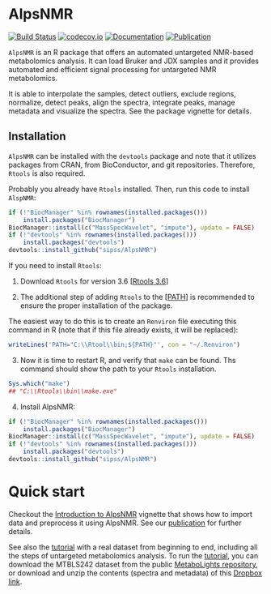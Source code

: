 # AlpsNMR

[![Build Status](https://github.com/sipss/AlpsNMR/workflows/R-CMD-check/badge.svg?branch=master)](https://github.com/sipss/AlpsNMR/actions/) [![codecov.io](https://codecov.io/github/sipss/AlpsNMR/coverage.svg?branch=master)](https://codecov.io/github/sipss/AlpsNMR) [![Documentation](https://img.shields.io/badge/documentation-pkgdown-informational)](https://sipss.github.io/AlpsNMR/)
[![Publication](https://img.shields.io/badge/Bioinformatics-Accepted-success)](https://doi.org/10.1093/bioinformatics/btaa022)

`AlpsNMR` is an R package that offers an automated untargeted NMR-based metabolomics analysis. It can load Bruker and JDX samples and it provides automated and efficient signal processing for untargeted NMR metabolomics.

It is able to interpolate the samples, detect outliers, exclude regions, normalize, detect peaks, align the spectra, integrate peaks, manage metadata and visualize the spectra. See the package vignette for details.


## Installation

`AlpsNMR` can be installed with the `devtools` package and note that it utilizes packages from CRAN, from BioConductor, and git repositories. Therefore, `Rtools` is also required.

Probably you already have `Rtools` installed. Then, run this code to install `AlspNMR`:

```r
if (!"BiocManager" %in% rownames(installed.packages()))  
    install.packages("BiocManager")
BiocManager::install(c("MassSpecWavelet", "impute"), update = FALSE)  
if (!"devtools" %in% rownames(installed.packages()))  
    install.packages("devtools")
devtools::install_github("sipss/AlpsNMR")
```


If you need to install `Rtools`:

1. Download `Rtools` for version 3.6
[[Rtools 3.6](https://cran.r-project.org/bin/windows/Rtools/Rtools35.exe)]

2. The additional step of adding `Rtools` to the [[PATH](https://cran.r-project.org/bin/windows/Rtools/)] is recommended to ensure the proper installation of the package.

The easiest way to do this is to create an `Renviron` file executing this command in R (note that if this file already exists, it will be replaced):

```r
writeLines('PATH="C:\\Rtool\\bin;${PATH}"', con = "~/.Renviron")
```

3. Now it is time to restart R, and verify that `make` can be found. Ths command should show the path to your `Rtools` installation.

```r
Sys.which("make")
## "C:\\Rtools\\bin\\make.exe"
```

4. Install AlpsNMR:

```r
if (!"BiocManager" %in% rownames(installed.packages()))  
    install.packages("BiocManager")  
BiocManager::install(c("MassSpecWavelet", "impute"), update = FALSE)  
if (!"devtools" %in% rownames(installed.packages()))  
    install.packages("devtools")  
devtools::install_github("sipss/AlpsNMR")
```

Quick start
=============

Checkout the [Introduction to AlpsNMR](https://sipss.github.io/AlpsNMR/articles/introduction-to-alpsnmr.html) vignette that shows how to import data and preprocess it using AlpsNMR. See our [publication](https://doi.org/10.1093/bioinformatics/btaa022) for further details.

See also the [tutorial](https://github.com/sipss/AlpsNMR/blob/master/vignettes/tutorial.pdf) with a real dataset from beginning to end, including all the steps of untargeted metabolomics analysis. To run the [tutorial](https://github.com/sipss/AlpsNMR/blob/master/vignettes/tutorial.pdf), you can download the MTBLS242 dataset from the public [MetaboLights repository](https://www.ebi.ac.uk/metabolights/MTBLS242), or download and unzip the contents (spectra and metadata) of this [Dropbox link](https://dl.dropboxusercontent.com/s/0snivrsd7m82yey/MTBLS242.zip?dl=0).
